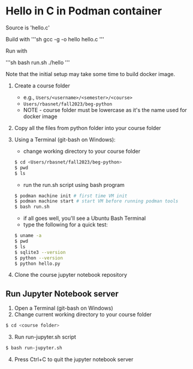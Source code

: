 # Hello in C in Podman container

Source is 'hello.c'

Build with
'''sh
gcc -g -o hello hello.c
'''

Run with

'''sh
bash run.sh ./hello
'''

Note that the initial setup may take some time to build docker image.

1. Create a course folder
    - e.g., `Users/<username>/<semester>/<course>`
    - `Users/rbasnet/fall2023/beg-python`
    - NOTE - course folder must be lowercase as it's the name used for docker image

2. Copy all the files from python folder into your course folder

3. Using a Terminal (git-bash on Windows):

    - change working directory to your course folder
    
    ```bash
    $ cd <Users/rbasnet/fall2023/beg-python>
    $ pwd
    $ ls
    ```
    - run the run.sh script using bash program

    ```bash
    $ podman machine init # first time VM init
    $ podman machine start # start VM before running podman tools
    $ bash run.sh
    ```
    - if all goes well, you'll see a Ubuntu Bash Terminal
    - type the following for a quick test:

    ```bash
    $ uname -a
    $ pwd
    $ ls
    $ sqlite3 --version
    $ python --version
    $ python hello.py
    ```

4. Clone the course jupyter notebook repository

## Run Jupyter Notebook server

1. Open a Terminal (git-bash on Windows)
2. Change current working directory to your course folder
  
  ```bash
  $ cd <course folder>
  ```

3. Run run-jupyter.sh script

  ```bash
  $ bash run-jupyter.sh
  ```

4. Press Ctrl+C to quit the jupyter notebook server
